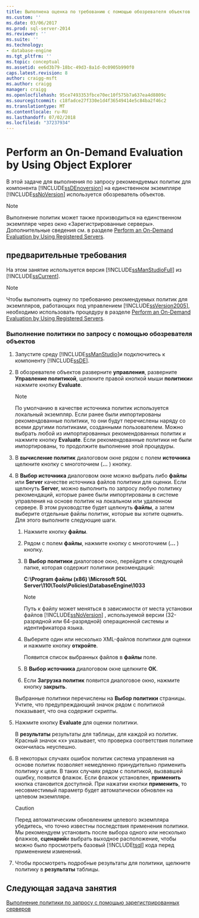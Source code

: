 ```yaml
---
title: Выполнена оценка по требованию с помощью обозревателя объектов | Документация Майкрософт
ms.custom: ''
ms.date: 03/06/2017
ms.prod: sql-server-2014
ms.reviewer: ''
ms.suite: ''
ms.technology:
- database-engine
ms.tgt_pltfrm: ''
ms.topic: conceptual
ms.assetid: ee6d3b79-18bc-49d3-8a1d-0c0905b990f0
caps.latest.revision: 8
author: craigg-msft
ms.author: craigg
manager: craigg
ms.openlocfilehash: 95ce7493353fbce70ec10f575b7a637ea4d8809c
ms.sourcegitcommit: c18fadce27f330e1d4f36549414e5c84ba2f46c2
ms.translationtype: MT
ms.contentlocale: ru-RU
ms.lasthandoff: 07/02/2018
ms.locfileid: "37237934"
---
```

# <a name="perform-an-on-demand-evaluation-by-using-object-explorer"></a>Perform an On-Demand Evaluation by Using Object Explorer
  В этой задаче для выполнения по запросу рекомендуемых политик для компонента [!INCLUDE[ssDEnoversion](../includes/ssdenoversion-md.md)] на единственном экземпляре [!INCLUDE[ssNoVersion](../includes/ssnoversion-md.md)] используется обозреватель объектов.  
  
> [!NOTE]  
>  Выполнение политик может также производиться на единственном экземпляре через окно «Зарегистрированные серверы». Дополнительные сведения см. в разделе [Perform an On-Demand Evaluation by Using Registered Servers](../../2014/tutorials/perform-an-on-demand-evaluation-by-using-registered-servers.md).  
  
## <a name="prerequisites"></a>предварительные требования  
 На этом занятие используется версия [!INCLUDE[ssManStudioFull](../includes/ssmanstudiofull-md.md)] из [!INCLUDE[ssCurrent](../includes/sscurrent-md.md)].  
  
> [!NOTE]  
>  Чтобы выполнить оценку по требованию рекомендуемых политик для экземпляров, работающих под управлением [!INCLUDE[ssVersion2005](../includes/ssversion2005-md.md)], необходимо использовать процедуру в разделе [Perform an On-Demand Evaluation by Using Registered Servers](../../2014/tutorials/perform-an-on-demand-evaluation-by-using-registered-servers.md).  
  
### <a name="to-perform-an-on-demand-evaluation-by-using-object-explorer"></a>Выполнение политики по запросу с помощью обозревателя объектов  
  
1.  Запустите среду [!INCLUDE[ssManStudio](../includes/ssmanstudio-md.md)]и подключитесь к компоненту [!INCLUDE[ssDE](../includes/ssde-md.md)].  
  
2.  В обозревателе объектов разверните **управления**, разверните **Управление политикой**, щелкните правой кнопкой мыши **политики**и нажмите кнопку **Evaluate**.  
  
    > [!NOTE]  
    >  По умолчанию в качестве источника политик используется локальный экземпляр. Если ранее были импортированы рекомендованные политики, то они будут перечислены наряду со всеми другими политиками, созданными пользователем. Можно выбрать любой из импортированных рекомендованных политик и нажмите кнопку **Evaluate**. Если рекомендованные политики не были импортированы, то продолжите выполнение этой процедуры.  
  
3.  В **вычисление политик** диалоговом окне рядом с полем **источника** щелкните кнопку с многоточием (**...** ) кнопку.  
  
4.  В **Выбор источника** диалоговом окне можно выбрать либо **файлы** или **Server** качестве источника файлов политики для оценки. Если щелкнуть **Server**, можно выполнить по запросу любую политику рекомендаций, которые ранее были импортированы в системе управления на основе политик на локальном или удаленном сервере. В этом руководстве будет щелкнуть **файлы**, а затем выберите отдельные файлы политик, которые вы хотите оценить. Для этого выполните следующие шаги.  
  
    1.  Нажмите кнопку **файлы**.  
  
    2.  Рядом с полем **файлы**, нажмите кнопку с многоточием (**...** ) кнопку.  
  
    3.  В **Выбор политики** диалоговое окно, перейдите к следующей папке, которая содержит политики рекомендаций:  
  
         **C:\Program файлы (x86) \Microsoft SQL Server\110\Tools\Policies\DatabaseEngine\1033**  
  
        > [!NOTE]  
        >  Путь к файлу может меняться в зависимости от места установки файлов [!INCLUDE[ssNoVersion](../includes/ssnoversion-md.md)] , используемой версии (32-разрядной или 64-разрядной) операционной системы и идентификатора языка.  
  
    4.  Выберите один или несколько XML-файлов политики для оценки и нажмите кнопку **откройте**.  
  
         Появится список выбранных файлов в **файлы** поле.  
  
    5.  В **Выбор источника** диалоговом окне щелкните **ОК**.  
  
    6.  Если **Загрузка политик** появится диалоговое окно, нажмите кнопку **закрыть**.  
  
     Выбранные политики перечислены на **Выбор политики** страницы. Учтите, что предупреждающий значок рядом с политикой показывает, что она содержит скрипты.  
  
5.  Нажмите кнопку **Evaluate** для оценки политики.  
  
     В **результаты** результаты для таблицы, для каждой из политик. Красный значок «x» указывает, что проверка соответствия политике окончилась неуспешно.  
  
6.  В некоторых случаях ошибок политик система управления на основе политик позволяет немедленно принудительно применить политику к цели. В таких случаях рядом с политикой, вызвавшей ошибку, появится флажок. Если флажок установлен, **применить** кнопка становится доступной. При нажатии кнопки **применить**, то несовместимый параметр будет автоматически обновлен на целевом экземпляре.  
  
    > [!CAUTION]  
    >  Перед автоматическим обновлением целевого экземпляра убедитесь, что точно известны последствия применения политики. Мы рекомендуем установить после выбора одного или несколько флажков, **сценарий**и выбрать выходное расположение, чтобы можно было просмотреть базовый [!INCLUDE[tsql](../includes/tsql-md.md)] кода перед применением изменений.  
  
7.  Чтобы просмотреть подробные результаты для политики, щелкните политику в **результаты** таблицы.  
  
## <a name="next-task-in-lesson"></a>Следующая задача занятия  
 [Выполнение политики по запросу с помощью зарегистрированных серверов](../../2014/tutorials/perform-an-on-demand-evaluation-by-using-registered-servers.md)  
  
  
